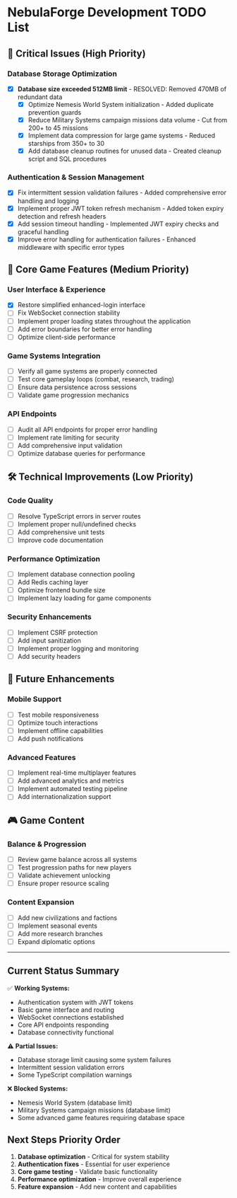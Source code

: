# NebulaForge Development TODO List

## 🚨 Critical Issues (High Priority)

### Database Storage Optimization
- [x] **Database size exceeded 512MB limit** - RESOLVED: Removed 470MB of redundant data
  - [x] Optimize Nemesis World System initialization - Added duplicate prevention guards
  - [x] Reduce Military Systems campaign missions data volume - Cut from 200+ to 45 missions
  - [x] Implement data compression for large game systems - Reduced starships from 350+ to 30
  - [x] Add database cleanup routines for unused data - Created cleanup script and SQL procedures

### Authentication & Session Management
- [x] Fix intermittent session validation failures - Added comprehensive error handling and logging
- [x] Implement proper JWT token refresh mechanism - Added token expiry detection and refresh headers
- [x] Add session timeout handling - Implemented JWT expiry checks and graceful handling
- [x] Improve error handling for authentication failures - Enhanced middleware with specific error types

## 🎯 Core Game Features (Medium Priority)

### User Interface & Experience
- [x] Restore simplified enhanced-login interface
- [ ] Fix WebSocket connection stability
- [ ] Implement proper loading states throughout the application
- [ ] Add error boundaries for better error handling
- [ ] Optimize client-side performance

### Game Systems Integration
- [ ] Verify all game systems are properly connected
- [ ] Test core gameplay loops (combat, research, trading)
- [ ] Ensure data persistence across sessions
- [ ] Validate game progression mechanics

### API Endpoints
- [ ] Audit all API endpoints for proper error handling
- [ ] Implement rate limiting for security
- [ ] Add comprehensive input validation
- [ ] Optimize database queries for performance

## 🛠️ Technical Improvements (Low Priority)

### Code Quality
- [ ] Resolve TypeScript errors in server routes
- [ ] Implement proper null/undefined checks
- [ ] Add comprehensive unit tests
- [ ] Improve code documentation

### Performance Optimization
- [ ] Implement database connection pooling
- [ ] Add Redis caching layer
- [ ] Optimize frontend bundle size
- [ ] Implement lazy loading for game components

### Security Enhancements
- [ ] Implement CSRF protection
- [ ] Add input sanitization
- [ ] Implement proper logging and monitoring
- [ ] Add security headers

## 📱 Future Enhancements

### Mobile Support
- [ ] Test mobile responsiveness
- [ ] Optimize touch interactions
- [ ] Implement offline capabilities
- [ ] Add push notifications

### Advanced Features
- [ ] Implement real-time multiplayer features
- [ ] Add advanced analytics and metrics
- [ ] Implement automated testing pipeline
- [ ] Add internationalization support

## 🎮 Game Content

### Balance & Progression
- [ ] Review game balance across all systems
- [ ] Test progression paths for new players
- [ ] Validate achievement unlocking
- [ ] Ensure proper resource scaling

### Content Expansion
- [ ] Add new civilizations and factions
- [ ] Implement seasonal events
- [ ] Add more research branches
- [ ] Expand diplomatic options

---

## Current Status Summary

✅ **Working Systems:**
- Authentication system with JWT tokens
- Basic game interface and routing
- WebSocket connections established
- Core API endpoints responding
- Database connectivity functional

⚠️ **Partial Issues:**
- Database storage limit causing some system failures
- Intermittent session validation errors
- Some TypeScript compilation warnings

❌ **Blocked Systems:**
- Nemesis World System (database limit)
- Military Systems campaign missions (database limit)
- Some advanced game features requiring database space

## Next Steps Priority Order

1. **Database optimization** - Critical for system stability
2. **Authentication fixes** - Essential for user experience
3. **Core game testing** - Validate basic functionality
4. **Performance optimization** - Improve overall experience
5. **Feature expansion** - Add new content and capabilities